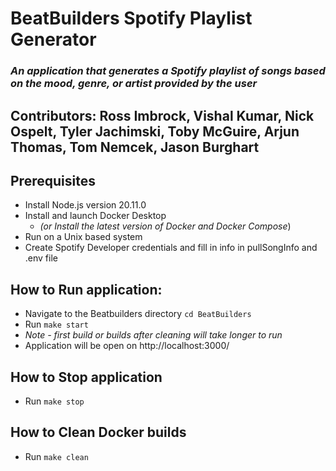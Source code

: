 # BeatBuilders Spotify Playlist Generator
### *An application that generates a Spotify playlist of songs based on the  mood, genre, or artist provided by the user*
## Contributors: Ross Imbrock, Vishal Kumar, Nick Ospelt, Tyler Jachimski, Toby McGuire, Arjun Thomas, Tom Nemcek, Jason Burghart

## Prerequisites
- Install Node.js version 20.11.0
- Install and launch Docker Desktop
    - *(or Install the latest version of Docker and Docker Compose*)
- Run on a Unix based system
- Create Spotify Developer credentials and fill in info in pullSongInfo and .env file

## How to Run application:
- Navigate to the Beatbuilders directory ```cd BeatBuilders```
- Run ```make start```
- *Note - first build or builds after cleaning will take longer to run*
- Application will be open on http://localhost:3000/

## How to Stop application
- Run ```make stop```

## How to Clean Docker builds
- Run ```make clean```
